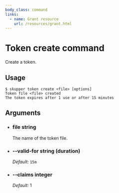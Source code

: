 ```yaml
---
body_class: command
links:
  - name: Grant resource
    url: /resources/grant.html
---
```


# Token create command

<section>

Create a token.

</section>

<section>

## Usage

~~~ shell
$ skupper token create <file> [options]
Token file <file> created
The token expires after 1 use or after 15 minutes
~~~

</section>

<section>

## Arguments

- <h3 id="file">file <span class="argument-info">string</span></h3>

  The name of the token file.

- <h3 id="--valid-for">--valid-for <span class="argument-info">string (duration)</span></h3>

  _Default:_ `15m`

- <h3 id="--claims">--claims <span class="argument-info">integer</span></h3>

  _Default:_ 1

</section>
